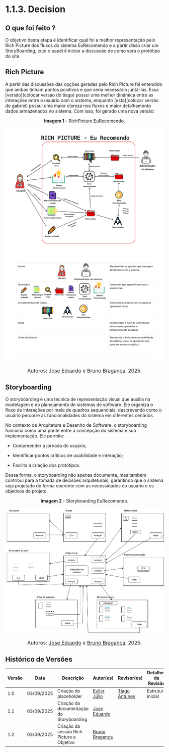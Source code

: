 # 1.1.3. Decision

## O que foi feito ?

O objetivo desta etapa é identificar qual foi a melhor representação pelo Rich Picture dos fluxos do sistema EuRecomendo e a partir disso criar um StoryBoarding, cujo o papel é iniciar a discussão de como será o protótipo do site.


## Rich Picture 

A partir das discussões das opções geradas pelo Rich Picture foi entendido que ambas tinham pontos positivos e que seria necessário juntá-las. Essa [versão](colocar versao do tiago) possui uma melhor dinâmica entre as interações entre o usuário com o sistema, enquanto [esta](colocar versão do gabriel) possui uma maior clareza nos fluxos e maior detalhamento dados armazenados no sistema. Com isso, foi gerado uma nova versão:

<p style="text-align: center"><b>Imagem 1</b> - RichPicture EuRecomendo.</p>

![Nova imagem do Rich Picture](../assets/nova_versao_rich_picture.png)

<font size="3"><p style="text-align: center">Autores: [Jose Eduardo](https://github.com/jevprado) e [Bruno Bragança](https://github.com/BrunoBReis), 2025.</p></font>

## Storyboarding

O storyboarding é uma técnica de representação visual que auxilia na modelagem e no planejamento de sistemas de software. Ele organiza o fluxo de interações por meio de quadros sequenciais, descrevendo como o usuário percorre as funcionalidades do sistema em diferentes cenários.

No contexto de Arquitetura e Desenho de Software, o storyboarding funciona como uma ponte entre a concepção do sistema e sua implementação. Ele permite:

- Compreender a jornada do usuário;

- Identificar pontos críticos de usabilidade e interação;

- Facilita a criação dos protótipos.

Dessa forma, o storyboarding não apenas documenta, mas também contribui para a tomada de decisões arquiteturais, garantindo que o sistema seja projetado de forma coerente com as necessidades do usuário e os objetivos do projeto.

<p style="text-align: center"><b>Imagem 2</b> - Storyboarding EuRecomendo.</p>

![Imagem do storyboarding](../assets/Storyboarding-Final.png)

<font size="3"><p style="text-align: center">Autores: [Jose Eduardo](https://github.com/jevprado) e [Bruno Bragança](https://github.com/BrunoBReis), 2025.</p></font>

## Histórico de Versões

| Versão | Data | Descrição | Autor(es) | Revisor(es) | Detalhes da Revisão |
|--------|------|-----------|-----------|-------------|-------------------|
| 1.0 | 03/09/2025 | Criação do placeholder | [Euller Júlio](https://github.com/potatoyz908) | [Tiago Antunes](https://github.com/TiagoBalieiro) | Estrutura inicial |
| 1.1 | 03/09/2025 | Criação da documentação do Storyboarding | [Jose Eduardo](https://github.com/jevprado) |  |  |
| 1.2 | 03/09/2025 | Criação da sessão Rich Picture e Objetivo | [Bruno Bragança](https://github.com/BrunoBReis) |  |  |
